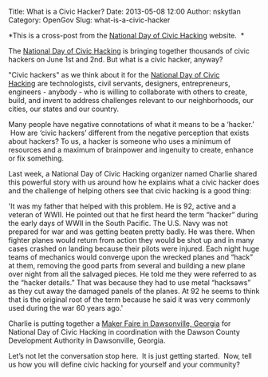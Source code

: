 Title: What is a Civic Hacker?
Date: 2013-05-08 12:00
Author: nskytlan
Category: OpenGov
Slug: what-is-a-civic-hacker

<div>

<div>

*This is a cross-post from the [National Day of Civic Hacking][]
website.  *

</div>

<div>

</div>

The [National Day of Civic Hacking][1] is bringing together thousands of
civic hackers on June 1st and 2nd. But what is a civic hacker, anyway?

"Civic hackers" as we think about it for the [National Day of Civic
Hacking][1] are technologists, civil servants, designers, entrepreneurs,
engineers - anybody - who is willing to collaborate with others to
create, build, and invent to address challenges relevant to our
neighborhoods, our cities, our states and our country.

Many people have negative connotations of what it means to be a
‘hacker.’  How are ‘civic hackers’ different from the negative
perception that exists about hackers? To us, a hacker is someone who
uses a minimum of resources and a maximum of brainpower and ingenuity to
create, enhance or fix something.

Last week, a National Day of Civic Hacking organizer named Charlie
shared this powerful story with us around how he explains what a civic
hacker does and the challenge of helping others see that civic hacking
is a good thing:

'It was my father that helped with this problem. He is 92, active and a
veteran of WWII. He pointed out that he first heard the term “hacker”
during the early days of WWII in the South Pacific. The U.S. Navy was
not prepared for war and was getting beaten pretty badly. He was there.
When fighter planes would return from action they would be shot up and
in many cases crashed on landing because their pilots were injured. Each
night huge teams of mechanics would converge upon the wrecked planes and
“hack” at them, removing the good parts from several and building a new
plane over night from all the salvaged pieces. He told me they were
referred to as the “hacker details.” That was because they had to use
metal “hacksaws” as they cut away the damaged panels of the planes. At
92 he seems to think that is the original root of the term because he
said it was very commonly used during the war 60 years ago.'

Charlie is putting together a [Maker Faire in Dawsonville,
Georgia][] for National Day of Civic Hacking in coordination with the
Dawson County Development Authority in Dawsonville, Georgia.

Let’s not let the conversation stop here.  It is just getting started.
 Now, tell us how you will define civic hacking for yourself and your
community?

</div>

  [National Day of Civic Hacking]: http://hackforchange.org/blog/what-civic-hacker
  [1]: http://hackforchange.org/
  [Maker Faire in Dawsonville, Georgia]: http://hackforchange.org/dawsonville-maker-day
